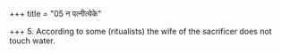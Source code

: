 +++
title = "05 न पत्नीत्येके"

+++
5. According to some (ritualists) the wife of the sacrificer does not touch water.
